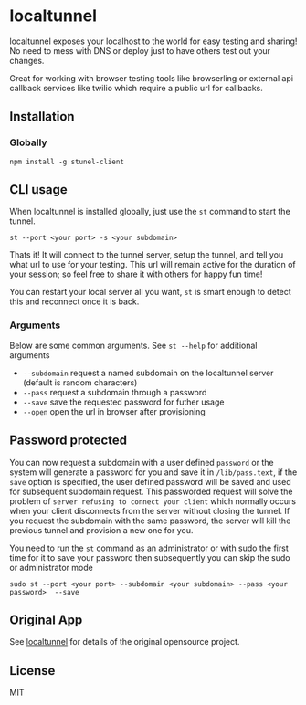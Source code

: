 # localtunnel

localtunnel exposes your localhost to the world for easy testing and sharing! No need to mess with DNS or deploy just to have others test out your changes.

Great for working with browser testing tools like browserling or external api callback services like twilio which require a public url for callbacks.

## Installation

### Globally

```
npm install -g stunel-client
```

## CLI usage

When localtunnel is installed globally, just use the `st` command to start the tunnel.

```
st --port <your port> -s <your subdomain>
```

Thats it! It will connect to the tunnel server, setup the tunnel, and tell you what url to use for your testing. This url will remain active for the duration of your session; so feel free to share it with others for happy fun time!

You can restart your local server all you want, `st` is smart enough to detect this and reconnect once it is back.

### Arguments

Below are some common arguments. See `st --help` for additional arguments

- `--subdomain` request a named subdomain on the localtunnel server (default is random characters)
- `--pass` request a subdomain through a password
- `--save` save the requested password for futher usage
- `--open` open the url in browser after provisioning

## Password protected

You can now request a subdomain with a user defined `password` or the system will generate a password for you and save it in  `/lib/pass.text`, if the `save` option is specified, the user defined password will be saved and used for subsequent subdomain request.
This passworded request will solve the problem of `server refusing to connect your client` which normally occurs when your client disconnects from the server without closing the tunnel. If you request the subdomain with the same password, the server will kill the previous tunnel and provision a new one for you.

You need to run the `st` command as an administrator or with sudo the first time for it to save your password then subsequently you can skip the sudo or administrator mode

```
sudo st --port <your port> --subdomain <your subdomain> --pass <your password>  --save
```

## Original App

See [localtunnel](//github.com/localtunnel) for details of the original opensource project.

## License

MIT
